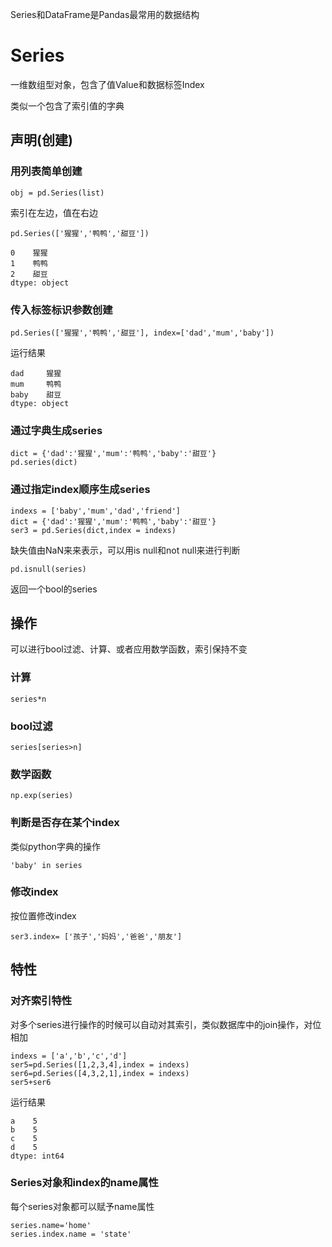 Series和DataFrame是Pandas最常用的数据结构
# Series

一维数组型对象，包含了值Value和数据标签Index

类似一个包含了索引值的字典

## 声明(创建)
### 用列表简单创建

    obj = pd.Series(list)

索引在左边，值在右边

    pd.Series(['猩猩','鸭鸭','甜豆'])

    0    猩猩
    1    鸭鸭
    2    甜豆
    dtype: object

### 传入标签标识参数创建

    pd.Series(['猩猩','鸭鸭','甜豆'], index=['dad','mum','baby'])

运行结果

    dad     猩猩
    mum     鸭鸭
    baby    甜豆
    dtype: object

### 通过字典生成series
    dict = {'dad':'猩猩','mum':'鸭鸭','baby':'甜豆'}
    pd.series(dict)

### 通过指定index顺序生成series
    indexs = ['baby','mum','dad','friend']
    dict = {'dad':'猩猩','mum':'鸭鸭','baby':'甜豆'}
    ser3 = pd.Series(dict,index = indexs)

缺失值由NaN来来表示，可以用is null和not null来进行判断

    pd.isnull(series)

返回一个bool的series



## 操作
可以进行bool过滤、计算、或者应用数学函数，索引保持不变
### 计算
    series*n
### bool过滤
    series[series>n]
### 数学函数
    np.exp(series)
### 判断是否存在某个index
类似python字典的操作

    'baby' in series

### 修改index
按位置修改index

    ser3.index= ['孩子','妈妈','爸爸','朋友']

## 特性

### 对齐索引特性

对多个series进行操作的时候可以自动对其索引，类似数据库中的join操作，对位相加

    indexs = ['a','b','c','d']
    ser5=pd.Series([1,2,3,4],index = indexs)
    ser6=pd.Series([4,3,2,1],index = indexs)
    ser5+ser6

运行结果

    a    5
    b    5
    c    5
    d    5
    dtype: int64

### Series对象和index的name属性
每个series对象都可以赋予name属性

    series.name='home'
    series.index.name = 'state'

